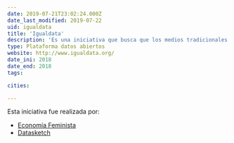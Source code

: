 ```yaml
---
date: 2019-07-21T23:02:24.000Z
date_last_modified: 2019-07-22
uid: igualdata
title: 'Igualdata'
description: 'Es una iniciativa que busca que los medios tradicionales y alternativos, organizaciones, clubes deportivos y marcas interesadas en el fútbol difundan, desarrollen y promuevan contenidos con una agenda social y de género más responsable.'
type: Plataforma datos abiertos
website: http://www.igualdata.org/
date_ini: 2018
date_end: 2018
tags:

cities: 

---
```


Esta iniciativa fue realizada por:

- [Economía Feminista](/organizaciones/economia-feminista)
- [Datasketch](/organizaciones/datasketch)
